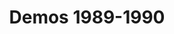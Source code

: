 ---
type: compilation
title: Demos 1989-1990
img: /images/compilations/demos.jpg
permalink: /music/compilations/:title/
discs:
  - tracks:
    - Rock The World
    - title: The Magic Breeze
      subtitle: Demo
    - title: Broken Dreams
      subtitle: Demo
    - title: One Day
      subtitle: Demo
    - title: Heaven Is Callin'
      subtitle: Demo
    - title: I'm Searchin'
      subtitle: Demo
    - title: Over And Over Again
      subtitle: Demo
    - title: Love Is A Lie
      subtitle: Demo
    - title: The Gift Of Life
      subtitle: Demo
    - title: Angel
      subtitle: Demo
    - title: Live Your Life
      subtitle: Demo
    - title: Only Love
      subtitle: Demo
    - title: Love Takes Me Higher
      subtitle: Demo
    - title: Blinded By Love
      subtitle: Demo
    - title: Love Never Dies
      subtitle: Demo
    - title: I Believe In You
      subtitle: Demo
    - title: Searching Forever
      subtitle: Demo
---